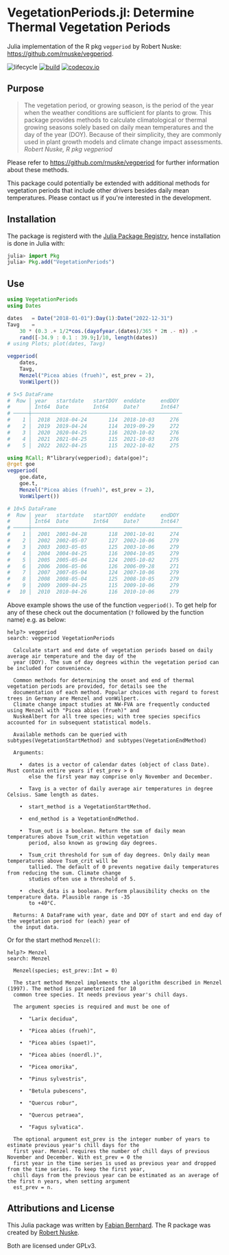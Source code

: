 # VegetationPeriods.jl: Determine Thermal Vegetation Periods

Julia implementation of the R pkg `vegperiod` by Robert Nuske: https://github.com/rnuske/vegperiod.

<!-- Tidyverse lifecycle badges, see https://www.tidyverse.org/lifecycle/ Uncomment or delete as needed. -->
![lifecycle](https://img.shields.io/badge/lifecycle-stable-green.svg) [![build](https://github.com/fabern/VegetationPeriods.jl/workflows/CI/badge.svg)](https://github.com/fabern/VegetationPeriods.jl/actions?query=workflow%3ACI) [![codecov.io](https://codecov.io/github/fabern/VegetationPeriods.jl/badge.svg?token=87V75HVNO0)](https://codecov.io/github/fabern/VegetationPeriods.jl)
<!-- Documentation -- uncomment or delete as needed -->
<!--
[![Documentation](https://img.shields.io/badge/docs-stable-blue.svg)](https://fabern.github.io/VegetationPeriods.jl/stable)
[![Documentation](https://img.shields.io/badge/docs-dev-blue.svg)](https://fabern.github.io/VegetationPeriods.jl/dev)
-->
## Purpose
> The vegetation period, or growing season, is the period of the year when the weather conditions are sufficient for plants to grow. This package provides methods to calculate climatological or thermal growing seasons solely based on daily mean temperatures and the day of the year (DOY). Because of their simplicity, they are commonly used in plant growth models and climate change impact assessments.
_Robert Nuske, R pkg vegperiod_

Please refer to https://github.com/rnuske/vegperiod for further information about these methods.

This package could potentially be extended with additional methods for vegetation periods that include other drivers besides daily mean temperatures. Please contact us if you're interested in the development.

## Installation
The package is registerd with the [Julia Package Registry](https://github.com/JuliaRegistries/General), hence installation is done in Julia with:
```julia
julia> import Pkg
julia> Pkg.add("VegetationPeriods")
```

## Use
```julia
using VegetationPeriods
using Dates

dates   = Date("2018-01-01"):Day(1):Date("2022-12-31")
Tavg    = 
    30 * (0.3 .+ 1/2*cos.(dayofyear.(dates)/365 * 2π .- π)) .+ 
    rand([-34.9 : 0.1 : 39.9;]/10, length(dates))
# using Plots; plot(dates, Tavg)

vegperiod(
    dates, 
    Tavg, 
    Menzel("Picea abies (frueh)", est_prev = 2), 
    VonWilpert())

# 5×5 DataFrame
#  Row │ year   startdate   startDOY  enddate     endDOY 
#      │ Int64  Date        Int64     Date?       Int64? 
# ─────┼─────────────────────────────────────────────────
#    1 │  2018  2018-04-24       114  2018-10-03     276
#    2 │  2019  2019-04-24       114  2019-09-29     272
#    3 │  2020  2020-04-25       116  2020-10-02     276
#    4 │  2021  2021-04-25       115  2021-10-03     276
#    5 │  2022  2022-04-25       115  2022-10-02     275

using RCall; R"library(vegperiod); data(goe)";
@rget goe
vegperiod(
    goe.date, 
    goe.t, 
    Menzel("Picea abies (frueh)", est_prev = 2), 
    VonWilpert())

# 10×5 DataFrame
#  Row │ year   startdate   startDOY  enddate     endDOY 
#      │ Int64  Date        Int64     Date?       Int64? 
# ─────┼─────────────────────────────────────────────────
#    1 │  2001  2001-04-28       118  2001-10-01     274
#    2 │  2002  2002-05-07       127  2002-10-06     279
#    3 │  2003  2003-05-05       125  2003-10-06     279
#    4 │  2004  2004-04-25       116  2004-10-05     279
#    5 │  2005  2005-05-04       124  2005-10-02     275
#    6 │  2006  2006-05-06       126  2006-09-28     271
#    7 │  2007  2007-05-04       124  2007-10-06     279
#    8 │  2008  2008-05-04       125  2008-10-05     279
#    9 │  2009  2009-04-25       115  2009-10-06     279
#   10 │  2010  2010-04-26       116  2010-10-06     279
```

Above example shows the use of the function `vegperiod()`.
To get help for any of these check out the documentation (`?` followed by the function name) e.g. as below:

```
help?> vegperiod
search: vegperiod VegetationPeriods

  Calculate start and end date of vegetation periods based on daily average air temperature and the day of the
  year (DOY). The sum of day degrees within the vegetation period can be included for convenience.

  Common methods for determining the onset and end of thermal vegetation periods are provided, for details see the
  documentation of each method. Popular choices with regard to forest trees in Germany are Menzel and vonWilpert.
  Climate change impact studies at NW-FVA are frequently conducted using Menzel with "Picea abies (frueh)" and
  NuskeAlbert for all tree species; with tree species specifics accounted for in subsequent statistical models.

  Available methods can be queried with subtypes(VegetationStartMethod) and subtypes(VegetationEndMethod)

  Arguments:

    •  dates is a vector of calendar dates (object of class Date). Must contain entire years if est_prev > 0
       else the first year may comprise only November and December.

    •  Tavg is a vector of daily average air temperatures in degree Celsius. Same length as dates.

    •  start_method is a VegetationStartMethod.

    •  end_method is a VegetationEndMethod.

    •  Tsum_out is a boolean. Return the sum of daily mean temperatures above Tsum_crit within vegetation
       period, also known as growing day degrees.

    •  Tsum_crit threshold for sum of day degrees. Only daily mean temperatures above Tsum_crit will be
       tallied. The default of 0 prevents negative daily temperatures from reducing the sum. Climate change
       studies often use a threshold of 5.

    •  check_data is a boolean. Perform plausibility checks on the temperature data. Plausible range is -35
       to +40°C.

  Returns: A DataFrame with year, date and DOY of start and end day of the vegetation period for (each) year of
  the input data.
```
Or for the start method `Menzel()`:
```
help?> Menzel
search: Menzel

  Menzel(species; est_prev::Int = 0)

  The start method Menzel implements the algorithm described in Menzel (1997). The method is parameterized for 10
  common tree species. It needs previous year's chill days.

  The argument species is required and must be one of

    •  "Larix decidua",

    •  "Picea abies (frueh)",

    •  "Picea abies (spaet)",

    •  "Picea abies (noerdl.)",

    •  "Picea omorika",

    •  "Pinus sylvestris",

    •  "Betula pubescens",

    •  "Quercus robur",

    •  "Quercus petraea",

    •  "Fagus sylvatica".

  The optional argument est_prev is the integer number of years to estimate previous year's chill days for the
  first year. Menzel requires the number of chill days of previous November and December. With est_prev = 0 the
  first year in the time series is used as previous year and dropped from the time series. To keep the first year,
  chill days from the previous year can be estimated as an average of the first n years, when setting argument
  est_prev = n.
```

## Attributions and License
This Julia package was written by [Fabian Bernhard](https://orcid.org/0000-0003-0338-0961).
The R package was created by [Robert Nuske](https://orcid.org/0000-0001-9773-2061).

Both are licensed under GPLv3.
